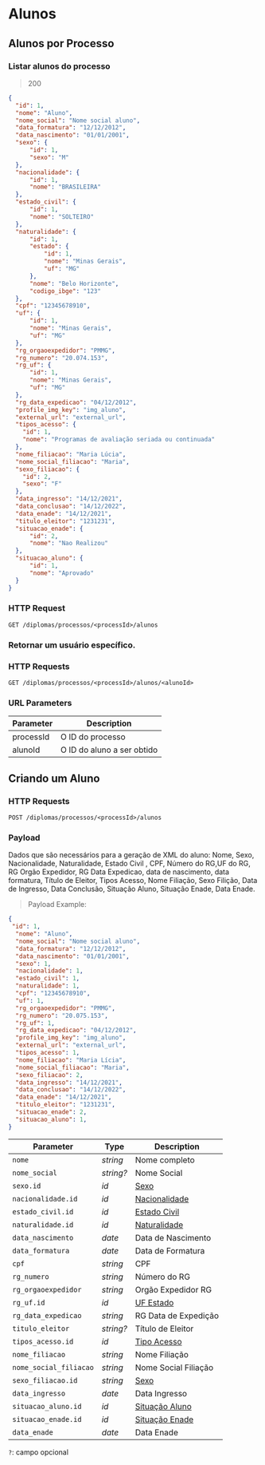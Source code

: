 
# Alunos

## Alunos por Processo

### Listar alunos do processo
> 200

```json
{
  "id": 1,
  "nome": "Aluno",
  "nome_social": "Nome social aluno",
  "data_formatura": "12/12/2012",
  "data_nascimento": "01/01/2001",
  "sexo": {
      "id": 1,
      "sexo": "M"
  },
  "nacionalidade": {
      "id": 1,
      "nome": "BRASILEIRA"
  },
  "estado_civil": {
      "id": 1,
      "nome": "SOLTEIRO"
  },
  "naturalidade": {
      "id": 1,
      "estado": {
          "id": 1,
          "nome": "Minas Gerais",
          "uf": "MG"
      },
      "nome": "Belo Horizonte",
      "codigo_ibge": "123"
  },
  "cpf": "12345678910",
  "uf": {
      "id": 1,
      "nome": "Minas Gerais",
      "uf": "MG"
  },
  "rg_orgaoexpedidor": "PMMG",
  "rg_numero": "20.074.153",
  "rg_uf": {
      "id": 1,
      "nome": "Minas Gerais",
      "uf": "MG"
  },
  "rg_data_expedicao": "04/12/2012",
  "profile_img_key": "img_aluno",
  "external_url": "external_url",
  "tipos_acesso": {
    "id": 1,
    "nome": "Programas de avaliação seriada ou continuada"
  },
  "nome_filiacao": "Maria Lúcia",
  "nome_social_filiacao": "Maria",
  "sexo_filiacao": {
    "id": 2,
    "sexo": "F"
  },
  "data_ingresso": "14/12/2021",
  "data_conclusao": "14/12/2022",
  "data_enade": "14/12/2021",
  "titulo_eleitor": "1231231",
  "situacao_enade": {
      "id": 2,
      "nome": "Nao Realizou"
  },
  "situacao_aluno": {
      "id": 1,
      "nome": "Aprovado"
  }
}
```

### HTTP Request

`GET /diplomas/processos/<processId>/alunos`


### Retornar um usuário específico.

### HTTP Requests

`GET /diplomas/processos/<processId>/alunos/<alunoId>`

### URL Parameters

| Parameter | Description                  |
| --------- | ---------------------------- |
| processId    | O ID do processo |
| alunoId    | O ID do aluno a ser obtido |

## Criando um Aluno

### HTTP Requests

`POST /diplomas/processos/<processId>/alunos`

### Payload

Dados que são necessários para a geração de XML do aluno:
Nome, Sexo, Nacionalidade, Naturalidade, Estado Civil , CPF, Número do RG,UF do RG, RG Orgão Expedidor,
RG Data Expedicao, data de nascimento, data formatura, Título de Eleitor, Tipos Acesso, Nome Filiação,
Sexo Filição, Data de Ingresso, Data Conclusão, Situação Aluno, Situação Enade, Data Enade.

> Payload Example:

```json
{
 "id": 1,
  "nome": "Aluno",
  "nome_social": "Nome social aluno",
  "data_formatura": "12/12/2012",
  "data_nascimento": "01/01/2001",
  "sexo": 1,
  "nacionalidade": 1,
  "estado_civil": 1,
  "naturalidade": 1,
  "cpf": "12345678910",
  "uf": 1,
  "rg_orgaoexpedidor": "PMMG",
  "rg_numero": "20.075.153",
  "rg_uf": 1,
  "rg_data_expedicao": "04/12/2012",
  "profile_img_key": "img_aluno",
  "external_url": "external_url",
  "tipos_acesso": 1,
  "nome_filiacao": "Maria Lícia",
  "nome_social_filiacao": "Maria",
  "sexo_filiacao": 2,
  "data_ingresso": "14/12/2021",
  "data_conclusao": "14/12/2022",
  "data_enade": "14/12/2021",
  "titulo_eleitor": "1231231",
  "situacao_enade": 2,
  "situacao_aluno": 1,
}
```
| Parameter                  | Type      | Description                               |
| -------------------------- | --------- | ----------------------------------------- |
| `nome`                     | _string_  | Nome completo                             |
| `nome_social`              | _string?_ | Nome Social                               |
| `sexo.id`                  | _id_      | [Sexo](#aluno-sexo)                       |
| `nacionalidade.id`         | _id_      | [Nacionalidade](#nacionalidade)           |
| `estado_civil.id`          | _id_      | [Estado Civil](#estado-civil)             |
| `naturalidade.id`          | _id_      | [Naturalidade](#municipio-e-naturalidade) |
| `data_nascimento`          | _date_    | Data de Nascimento                        |
| `data_formatura`           | _date_    | Data de Formatura                         |
| `cpf`                      | _string_  | CPF                                       |
| `rg_numero`                | _string_  | Número do RG                              |
| `rg_orgaoexpedidor`        | _string_  | Orgão Expedidor RG                        |
| `rg_uf.id`                 | _id_      | [UF Estado](#estado)                      |
| `rg_data_expedicao`        | _string_  | RG Data de Expedição                      |
| `titulo_eleitor`           | _string?_ | Título de Eleitor                         |
| `tipos_acesso.id`          | _id_      | [Tipo Acesso](#forma-acesso)              |
| `nome_filiacao`            | _string_  | Nome Filiação                             |
| `nome_social_filiacao`     | _string_  | Nome Social Filiação                      |
| `sexo_filiacao.id`         | _string_  | [Sexo](#aluno-sexo)                       |
| `data_ingresso`            | _date_    | Data Ingresso                             |
| `situacao_aluno.id`        | _id_      | [Situação Aluno](#situacao-aluno)         |
| `situacao_enade.id`        | _id_      | [Situação Enade](#situacao-enade)         |
| `data_enade`               | _date_    | Data Enade                                |

`?`: campo opcional
